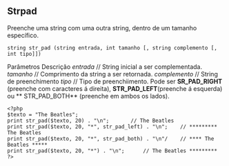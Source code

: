 ## Strpad

Preenche uma string com uma outra string, dentro de um tamanho específico.
```
string str_pad (string entrada, int tamanho [, string complemento [, int tipo]])
```

Parâmetros              Descrição
*entrada*               // String inicial a ser complementada.
*tamanho*               // Comprimento da string a ser retornada.
*complemento*           // String de preenchimento
*tipo*                  // Tipo de preenchiimento. Pode ser **SR_PAD_RIGHT** (preenche com caracteres á direita), **STR_PAD_LEFT**(preenche á esquerda) ou ** STR_PAD_BOTH** (preenche em ambos os lados).
```
<?php
$texto = "The Beatles";
print str_pad($texto, 20) . "\n";       // The Beatles
print str_pad($texto, 20, "*", str_pad_left) . "\n";    // ********* The Beatles
print str_pad($texto, 20, "*", str_pad_both) . "\n"/    // **** The Beatles *****
print str_pad($texto, 20, "*") . "\n";      // The Beatles *********
?>
```